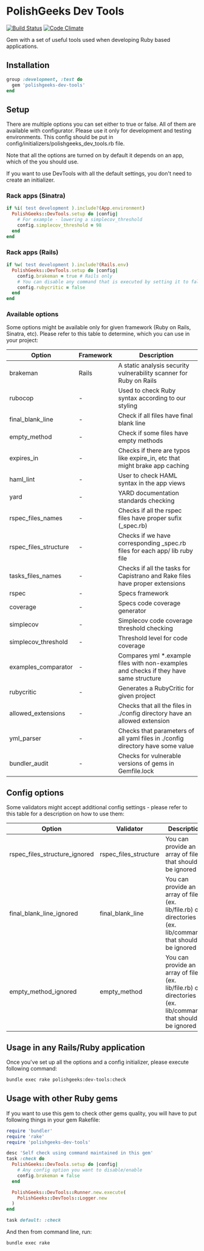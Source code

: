 # PolishGeeks Dev Tools

[![Build Status](https://travis-ci.org/polishgeeks/polishgeeks-dev-tools.png)](https://travis-ci.org/polishgeeks/polishgeeks-dev-tools)
[![Code Climate](https://codeclimate.com/github/polishgeeks/polishgeeks-dev-tools/badges/gpa.svg)](https://codeclimate.com/github/polishgeeks/polishgeeks-dev-tools)

Gem with a set of useful tools used when developing Ruby based applications.

## Installation

```ruby
group :development, :test do
  gem 'polishgeeks-dev-tools'
end
```

## Setup

There are multiple options you can set either to true or false. All of them are available with configurator. Please use it only for development and testing environments. This config should be put in config/initializers/polishgeeks_dev_tools.rb file.

Note that all the options are turned on by default it depends on an app, which of the you should use.

If you want to use DevTools with all the default settings, you don't need to create an initializer.

### Rack apps (Sinatra)
```ruby
if %i( test development ).include?(App.environment)
  PolishGeeks::DevTools.setup do |config|
    # For example - lowering a simplecov_threshold
    config.simplecov_threshold = 98
  end
end
```
### Rack apps (Rails)
```ruby
if %w( test development ).include?(Rails.env)
  PolishGeeks::DevTools.setup do |config|
    config.brakeman = true # Rails only
    # You can disable any command that is executed by setting it to false
    config.rubycritic = false
  end
end
```

### Available options

Some options might be available only for given framework (Ruby on Rails, Sinatra, etc). Please refer to this table to
determine, which you can use in your project:

| Option                | Framework | Description                                                                           |
|-----------------------|-----------|---------------------------------------------------------------------------------------|
| brakeman              | Rails     | A static analysis security vulnerability scanner for Ruby on Rails                    |
| rubocop               | -         | Used to check Ruby syntax according to our styling                                    |
| final_blank_line      | -         | Check if all files have final blank line                                              |
| empty_method          | -         | Check if some files have empty methods                                                |
| expires_in            | -         | Checks if there are typos like expire_in, etc that might brake app caching            |
| haml_lint             | -         | User to check HAML syntax in the app views                                            |
| yard                  | -         | YARD documentation standards checking                                                 |
| rspec_files_names     | -         | Checks if all the rspec files have proper sufix (_spec.rb)                            |
| rspec_files_structure | -         | Checks if we have corresponding _spec.rb files for each app/ lib ruby file            |
| tasks_files_names     | -         | Checks if all the tasks for Capistrano and Rake files have proper extensions          |
| rspec                 | -         | Specs framework                                                                       |
| coverage              | -         | Specs code coverage generator                                                         |
| simplecov             | -         | Simplecov code coverage threshold checking                                            |
| simplecov_threshold   | -         | Threshold level for code coverage                                                     |
| examples_comparator   | -         | Compares yml *.example files with non-examples and checks if they have same structure |
| rubycritic            | -         | Generates a RubyCritic for given project                                              |
| allowed_extensions    | -         | Checks that all the files in ./config directory have an allowed extension             |
| yml_parser            | -         | Checks that parameters of all yaml files in ./config directory have some value        |
| bundler_audit         | -         | Checks for vulnerable versions of gems in Gemfile.lock                                |

## Config options

Some validators might accept additional config settings - please refer to this table for a description on how to use them:

| Option                        | Validator             | Description                                                                                                 |
|-------------------------------|-----------------------|-------------------------------------------------------------------------------------------------------------|
| rspec_files_structure_ignored | rspec_files_structure | You can provide an array of files that should be ignored                                                    |
| final_blank_line_ignored      | final_blank_line      | You can provide an array of files (ex. lib/file.rb) or directories (ex. lib/command) that should be ignored |
| empty_method_ignored          | empty_method          | You can provide an array of files (ex. lib/file.rb) or directories (ex. lib/command) that should be ignored |

## Usage in any Rails/Ruby application

Once you've set up all the options and a config initializer, please execute following command:

```bash
bundle exec rake polishgeeks:dev-tools:check
```

## Usage with other Ruby gems

If you want to use this gem to check other gems quality, you will have to put following things in your gem Rakefile:

```ruby
require 'bundler'
require 'rake'
require 'polishgeeks-dev-tools'

desc 'Self check using command maintained in this gem'
task :check do
  PolishGeeks::DevTools.setup do |config|
    # Any config option you want to disable/enable
    config.brakeman = false
  end

  PolishGeeks::DevTools::Runner.new.execute(
    PolishGeeks::DevTools::Logger.new
  )
end

task default: :check
```

And then from command line, run:

```bash
bundle exec rake
```
